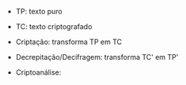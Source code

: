 - TP: texto puro
- TC: texto criptografado

- Criptação: transforma TP em TC
- Decrepitação/Decifragem: transforma TC' em TP'

- Criptoanálise:
